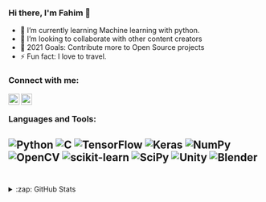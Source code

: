 ### Hi there, I'm Fahim 👋

- 🌱 I’m currently learning Machine learning with python.
- 👯 I’m looking to collaborate with other content creators
- 🥅 2021 Goals: Contribute more to Open Source projects
- ⚡ Fun fact: I love to travel.

### Connect with me:

[<img align="left" alt="Fahim | LinkedIn" width="22px" src="https://cdn.jsdelivr.net/npm/simple-icons@v3/icons/linkedin.svg" />][linkedin]
[<img align="left" alt="Fahim | Facebook" width="22px" src="https://cdn.jsdelivr.net/npm/simple-icons@3.13.0/icons/facebook.svg" />][facebook]

<br />

### Languages and Tools:

![Python](https://img.shields.io/badge/python-%2314354C.svg?style=for-the-badge&logo=python&logoColor=white)
![C](https://img.shields.io/badge/c-%2300599C.svg?style=for-the-badge&logo=c&logoColor=white)
![TensorFlow](https://img.shields.io/badge/TensorFlow-%23FF6F00.svg?style=for-the-badge&logo=TensorFlow&logoColor=white)
![Keras](https://img.shields.io/badge/Keras-%23D00000.svg?style=for-the-badge&logo=Keras&logoColor=white)
![NumPy](https://img.shields.io/badge/numpy-%23013243.svg?style=for-the-badge&logo=numpy&logoColor=white)
![OpenCV](https://img.shields.io/badge/opencv-%23white.svg?style=for-the-badge&logo=opencv&logoColor=white)
![scikit-learn](https://img.shields.io/badge/scikit--learn-%23F7931E.svg?style=for-the-badge&logo=scikit-learn&logoColor=white)
![SciPy](https://img.shields.io/badge/SciPy-%230C55A5.svg?style=for-the-badge&logo=scipy&logoColor=%white)
![Unity](https://img.shields.io/badge/unity-%23000000.svg?style=for-the-badge&logo=unity&logoColor=white)
![Blender](https://img.shields.io/badge/blender-%23F5792A.svg?style=for-the-badge&logo=blender&logoColor=white)
<br />
<br />
---
</details>

<details>
  <summary>:zap: GitHub Stats</summary>

<img align="left" alt="Fahim's GitHub Stats" src="https://github-readme-stats.vercel.app/api?username=fahim19dipu&show_icons=true&theme=radical" />
<img align="left" alt="Fahim's GitHub Stats" src="https://github-readme-stats.vercel.app/api/top-langs/?username=fahim19dipu&show_icons=true&theme=radical" />
</details>



[linkedin]: www.linkedin.com/in/fahim-d-abdullah
[facebook]: https://www.facebook.com/fahimdipto
